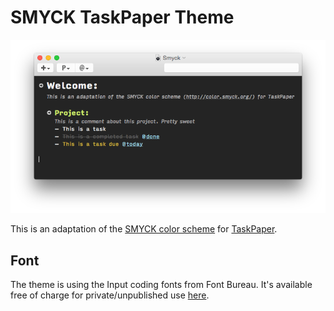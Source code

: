 SMYCK TaskPaper Theme
=====================

![](smyck.png)

This is an adaptation of the [SMYCK color scheme](http://color.smyck.org/) for [TaskPaper](http://www.hogbaysoftware.com/products/taskpaper).

Font
----
The theme is using the Input coding fonts from Font Bureau. It's available free of charge for private/unpublished use [here](http://input.fontbureau.com/download/).